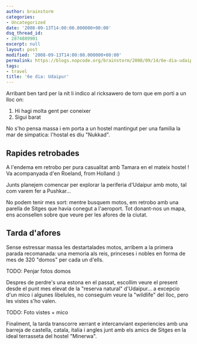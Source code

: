 ```yaml
---
author: brainstorm
categories:
- Uncategorized
date: '2008-09-13T14:00:00.000000+00:00'
dsq_thread_id:
- 2874889901
excerpt: null
layout: post
modified: '2008-09-13T14:00:00.000000+00:00'
permalink: https://blogs.nopcode.org/brainstorm/2008/09/14/6e-dia-udaipur/
tags:
- travel
title: '6e dia: Udaipur'
---
```


Arribant ben tard per la nit li indico al ricksawero de torn que em porti a un lloc on:

1.  Hi hagi molta gent per coneixer
2.  Sigui barat

No s'ho pensa massa i em porta a un hostel mantingut per una familia la mar de simpatica: l'hostal es diu "Nukkad".

<!--more-->

## Rapides retrobades

A l'endema em retrobo per pura casualitat amb Tamara en el mateix hostel ! Va acompanyada d'en Roeland, from Holland :) 

Junts planejem comencar per explorar la periferia d'Udaipur amb moto, tal com varem fer a Pushkar... 

No podem tenir mes sort: mentre busquem motos, em retrobo amb una parella de Sitges que havia conegut a l'aeroport. Tot donant-nos un mapa, ens aconsellen sobre que veure per les afores de la ciutat.

## Tarda d'afores

Sense estressar massa les destartalades motos, arribem a la primera parada recomanada: una memoria als reis, princeses i nobles en forma de mes de 320 "domos" per cada un d'ells.

TODO: Penjar fotos domos

Despres de perdre's una estona en el passat, escollim veure el present desde el punt mes elevat de la "reserva natural" d'Udaipur... a excepcio d'un mico i algunes libelules, no conseguim veure la "wildlife" del lloc, pero les vistes s'ho valen.

TODO: Foto vistes + mico

Finalment, la tarda transcorre xerrant e intercanviant experiencies amb una barreja de castella, catala, italia i angles junt amb els amics de Sitges en la ideal terrasseta del hostel "Minerwa".